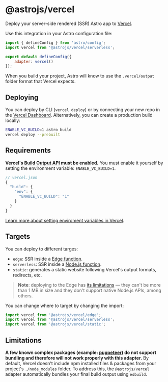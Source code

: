 # @astrojs/vercel

Deploy your server-side rendered (SSR) Astro app to [Vercel](https://www.vercel.com/).

Use this integration in your Astro configuration file:

```js
import { defineConfig } from 'astro/config';
import vercel from '@astrojs/vercel/serverless';

export default defineConfig({
	adapter: vercel()
});
```

When you build your project, Astro will know to use the `.vercel/output` folder format that Vercel expects.

## Deploying

You can deploy by CLI (`vercel deploy`) or by connecting your new repo in the [Vercel Dashboard](https://vercel.com/). Alternatively, you can create a production build locally:

```sh
ENABLE_VC_BUILD=1 astro build
vercel deploy --prebuilt
```

## Requirements

**Vercel's [Build Output API](https://vercel.com/docs/build-output-api/v3) must be enabled.** You must enable it yourself by setting the environment variable: `ENABLE_VC_BUILD=1`. 

```js
// vercel.json
{
  "build": {
    "env": {
      "ENABLE_VC_BUILD": "1"
    }
  }
}
```

[Learn more about setting enviroment variables in Vercel](https://vercel.com/docs/concepts/projects/environment-variables).

## Targets

You can deploy to different targes:

- `edge`: SSR inside a [Edge function](https://vercel.com/docs/concepts/functions/edge-functions).
- `serverless`: SSR inside a [Node.js function](https://vercel.com/docs/concepts/functions/serverless-functions).
- `static`: generates a static website following Vercel's output formats, redirects, etc.

> **Note**: deploying to the Edge has [its limitations](https://vercel.com/docs/concepts/functions/edge-functions#known-limitations) — they can't be more than 1 MB in size and they don't support native Node.js APIs, among others.

You can change where to target by changing the import:

```js
import vercel from '@astrojs/vercel/edge';
import vercel from '@astrojs/vercel/serverless';
import vercel from '@astrojs/vercel/static';
```

## Limitations

**A few known complex packages (example: [puppeteer](https://github.com/puppeteer/puppeteer)) do not support bundling and therefore will not work properly with this adapter.** By default, Vercel doesn't include npm installed files & packages from your project's `./node_modules` folder. To address this, the `@astrojs/vercel` adapter automatically bundles your final build output using `esbuild`.
